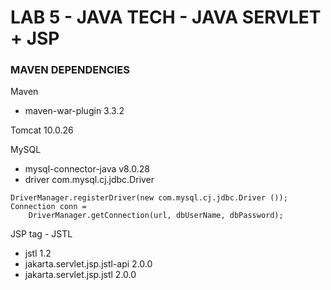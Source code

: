 # LAB 5 - JAVA TECH - JAVA SERVLET + JSP

### MAVEN DEPENDENCIES
Maven
-   maven-war-plugin 3.3.2

Tomcat 10.0.26

MySQL
-   mysql-connector-java v8.0.28
-   driver com.mysql.cj.jdbc.Driver
```
DriverManager.registerDriver(new com.mysql.cj.jdbc.Driver ());
Connection conn = 
    DriverManager.getConnection(url, dbUserName, dbPassword);
```

JSP tag - JSTL
-   jstl 1.2
-   jakarta.servlet.jsp.jstl-api 2.0.0
-   jakarta.servlet.jsp.jstl 2.0.0

